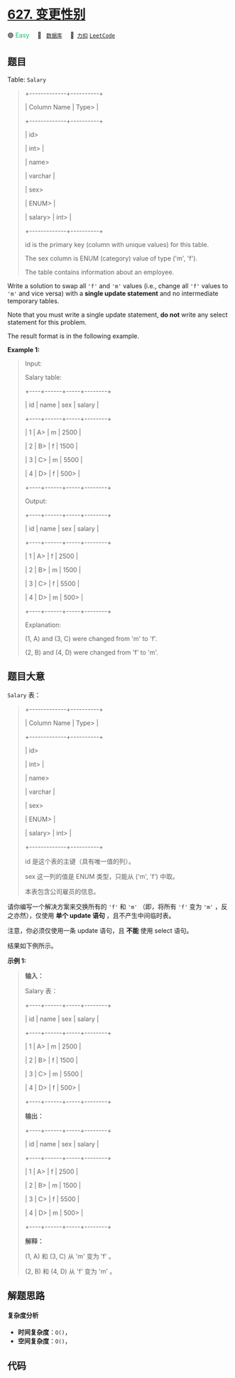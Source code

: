 # [627. 变更性别](https://2xiao.github.io/leetcode-js/problem/0627.html)

🟢 <font color=#15bd66>Easy</font>&emsp; 🔖&ensp; [`数据库`](/tag/database.md)&emsp; 🔗&ensp;[`力扣`](https://leetcode.cn/problems/swap-salary) [`LeetCode`](https://leetcode.com/problems/swap-salary)

## 题目

Table: `Salary`

> 
> 
> 
> 
> 
> +-------------+----------+
> 
> | Column Name | Type> 
>  |
> 
> +-------------+----------+
> 
> | id> 
> > 
>   | int> 
>   |
> 
> | name> 
> > 
> | varchar  |
> 
> | sex> 
> > 
>  | ENUM> 
>  |
> 
> | salary> 
>   | int> 
>   |
> 
> +-------------+----------+
> 
> id is the primary key (column with unique values) for this table.
> 
> The sex column is ENUM (category) value of type ('m', 'f').
> 
> The table contains information about an employee.
> 
> 



Write a solution to swap all `'f'` and `'m'` values (i.e., change all `'f'`
values to `'m'` and vice versa) with a **single update statement** and no
intermediate temporary tables.

Note that you must write a single update statement, **do not** write any
select statement for this problem.

The result format is in the following example.



**Example 1:**

> Input: 
> 
> Salary table:
> 
> +----+------+-----+--------+
> 
> | id | name | sex | salary |
> 
> +----+------+-----+--------+
> 
> | 1  | A> 
> | m   | 2500   |
> 
> | 2  | B> 
> | f   | 1500   |
> 
> | 3  | C> 
> | m   | 5500   |
> 
> | 4  | D> 
> | f   | 500> 
> |
> 
> +----+------+-----+--------+
> 
> Output: 
> 
> +----+------+-----+--------+
> 
> | id | name | sex | salary |
> 
> +----+------+-----+--------+
> 
> | 1  | A> 
> | f   | 2500   |
> 
> | 2  | B> 
> | m   | 1500   |
> 
> | 3  | C> 
> | f   | 5500   |
> 
> | 4  | D> 
> | m   | 500> 
> |
> 
> +----+------+-----+--------+
> 
> Explanation: 
> 
> (1, A) and (3, C) were changed from 'm' to 'f'.
> 
> (2, B) and (4, D) were changed from 'f' to 'm'.
> 
> 


## 题目大意

`Salary` 表：

> 
> 
> 
> 
> 
> +-------------+----------+
> 
> | Column Name | Type> 
>  |
> 
> +-------------+----------+
> 
> | id> 
> > 
>   | int> 
>   |
> 
> | name> 
> > 
> | varchar  |
> 
> | sex> 
> > 
>  | ENUM> 
>  |
> 
> | salary> 
>   | int> 
>   |
> 
> +-------------+----------+
> 
> id 是这个表的主键（具有唯一值的列）。
> 
> sex 这一列的值是 ENUM 类型，只能从 ('m', 'f') 中取。
> 
> 本表包含公司雇员的信息。
> 
> 



请你编写一个解决方案来交换所有的 `'f'` 和 `'m'` （即，将所有 `'f'` 变为 `'m'` ，反之亦然），仅使用 **单个 update
语句** ，且不产生中间临时表。

注意，你必须仅使用一条 update 语句，且 **不能** 使用 select 语句。

结果如下例所示。



**示例 1:**

> 
> 
> 
> 
> 
> **输入：**
> 
> Salary 表：
> 
> +----+------+-----+--------+
> 
> | id | name | sex | salary |
> 
> +----+------+-----+--------+
> 
> | 1  | A> 
> | m   | 2500   |
> 
> | 2  | B> 
> | f   | 1500   |
> 
> | 3  | C> 
> | m   | 5500   |
> 
> | 4  | D> 
> | f   | 500> 
> |
> 
> +----+------+-----+--------+
> 
> **输出：**
> 
> +----+------+-----+--------+
> 
> | id | name | sex | salary |
> 
> +----+------+-----+--------+
> 
> | 1  | A> 
> | f   | 2500   |
> 
> | 2  | B> 
> | m   | 1500   |
> 
> | 3  | C> 
> | f   | 5500   |
> 
> | 4  | D> 
> | m   | 500> 
> |
> 
> +----+------+-----+--------+
> 
> **解释：**
> 
> (1, A) 和 (3, C) 从 'm' 变为 'f' 。
> 
> (2, B) 和 (4, D) 从 'f' 变为 'm' 。


## 解题思路

#### 复杂度分析

- **时间复杂度**：`O()`，
- **空间复杂度**：`O()`，

## 代码

```javascript

```